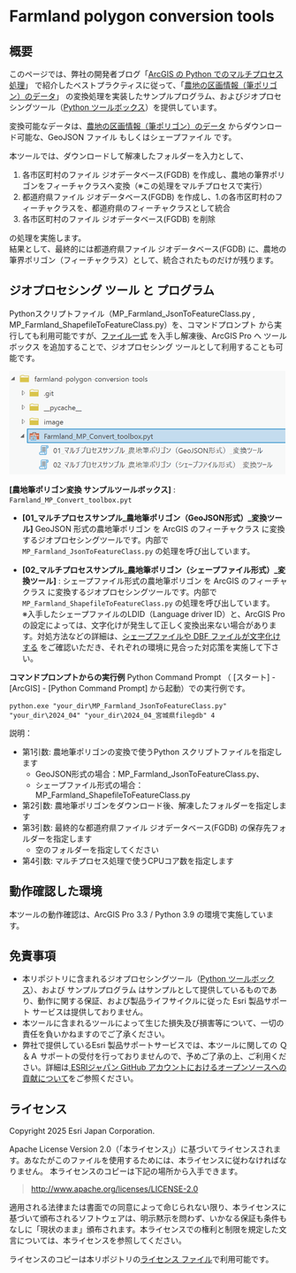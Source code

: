 # Farmland polygon conversion tools

## 概要
  
このページでは、弊社の開発者ブログ「[ArcGIS の Python でのマルチプロセス処理](https://community.esri.com/t5/arcgis-%E9%96%8B%E7%99%BA%E8%80%85%E3%82%B3%E3%83%9F%E3%83%A5%E3%83%8B%E3%83%86%E3%82%A3-documents/arcgis-%E3%81%AE-python-%E3%81%A7%E3%81%AE%E3%83%9E%E3%83%AB%E3%83%81%E3%83%97%E3%83%AD%E3%82%BB%E3%82%B9%E5%87%A6%E7%90%86/ta-p/910452)」 で紹介したベストプラクティスに従って、「[農地の区画情報（筆ポリゴン）のデータ](https://www.maff.go.jp/j/tokei/porigon/)」 の変換処理を実装したサンプルプログラム、およびジオプロセシングツール（[Python ツールボックス](https://pro.arcgis.com/ja/pro-app/latest/arcpy/geoprocessing_and_python/a-quick-tour-of-python-toolboxes.htm)）を提供しています。  

変換可能なデータは、[農地の区画情報（筆ポリゴン）のデータ](https://www.maff.go.jp/j/tokei/porigon/) からダウンロード可能な、GeoJSON ファイル もしくはシェープファイル です。  

本ツールでは、ダウンロードして解凍したフォルダーを入力として、
  1. 各市区町村のファイル ジオデータベース(FGDB) を作成し、農地の筆界ポリゴンをフィーチャクラスへ変換（※この処理をマルチプロセスで実行）
  2. 都道府県ファイル ジオデータベース(FGDB) を作成し、1.の各市区町村のフィーチャクラスを、都道府県のフィーチャクラスとして統合
  3. 各市区町村のファイル ジオデータベース(FGDB) を削除

の処理を実施します。  
結果として、最終的には都道府県ファイル ジオデータベース(FGDB) に、農地の筆界ポリゴン（フィーチャクラス）として、統合されたものだけが残ります。  
  
## ジオプロセシング ツール と プログラム
Pythonスクリプトファイル（MP_Farmland_JsonToFeatureClass.py , MP_Farmland_ShapefileToFeatureClass.py）を、コマンドプロンプト から実行しても利用可能ですが、[ファイル一式](https://github.com/EsriJapan/farmland-polygon-conversion-tools/releases/download/v1.0.1/farmland-polygon-conversion-tools.zip) を入手し解凍後、ArcGIS Pro へ ツールボックス を追加することで、ジオプロセシング ツールとして利用することも可能です。  
  
<img src="https://github.com/EsriJapan/farmland-polygon-conversion-tools/raw/main/image/Farmland_MP_Convert_toolbox.png" alt="Farmland-MP-Convert-toolbox" width="500" >
  

**[農地筆ポリゴン変換 サンプルツールボックス]** : `Farmland_MP_Convert_toolbox.pyt`  
  
* **[01_マルチプロセスサンプル_農地筆ポリゴン（GeoJSON形式）_変換ツール]**
GeoJSON 形式の農地筆ポリゴン を ArcGIS のフィーチャクラス に変換するジオプロセシングツールです。内部で `MP_Farmland_JsonToFeatureClass.py` の処理を呼び出しています。  

* **[02_マルチプロセスサンプル_農地筆ポリゴン（シェープファイル形式）_変換ツール]** : 
シェープファイル形式の農地筆ポリゴン を ArcGIS のフィーチャクラス に変換するジオプロセシングツールです。内部で `MP_Farmland_ShapefileToFeatureClass.py` の処理を呼び出しています。  
※入手したシェープファイルのLDID（Language driver ID）と、ArcGIS Pro の設定によっては、文字化けが発生して正しく変換出来ない場合があります。対処方法などの詳細は、[シェープファイルや DBF ファイルが文字化けする](https://tech-support.esrij.com/arcgis/article/web/knowledge2880.html) をご確認いただき、それぞれの環境に見合った対応策を実施して下さい。  
  
  
**コマンドプロンプトからの実行例**
  Python Command Prompt （ [スタート] - [ArcGIS] - [Python Command Prompt] から起動）での実行例です。  
```
python.exe "your_dir\MP_Farmland_JsonToFeatureClass.py" "your_dir\2024_04" "your_dir\2024_04_宮城県filegdb" 4
```

説明：
  - 第1引数: 農地筆ポリゴンの変換で使うPython スクリプトファイルを指定します
    - GeoJSON形式の場合：MP_Farmland_JsonToFeatureClass.py、
    - シェープファイル形式の場合：MP_Farmland_ShapefileToFeatureClass.py
  - 第2引数: 農地筆ポリゴンをダウンロード後、解凍したフォルダーを指定します
  - 第3引数: 最終的な都道府県ファイル ジオデータベース(FGDB) の保存先フォルダーを指定します
    - 空のフォルダーを指定してください
  - 第4引数: マルチプロセス処理で使うCPUコア数を指定します


## 動作確認した環境
本ツールの動作確認は、ArcGIS Pro 3.3 / Python 3.9 の環境で実施しています。  

## 免責事項
* 本リポジトリに含まれるジオプロセシングツール（[Python ツールボックス](https://pro.arcgis.com/ja/pro-app/latest/arcpy/geoprocessing_and_python/a-quick-tour-of-python-toolboxes.htm)）、および サンプルプログラム はサンプルとして提供しているものであり、動作に関する保証、および製品ライフサイクルに従った Esri 製品サポート サービスは提供しておりません。
* 本ツールに含まれるツールによって生じた損失及び損害等について、一切の責任を負いかねますのでご了承ください。
* 弊社で提供しているEsri 製品サポートサービスでは、本ツールに関しての Ｑ＆Ａ サポートの受付を行っておりませんので、予めご了承の上、ご利用ください。詳細は[
ESRIジャパン GitHub アカウントにおけるオープンソースへの貢献について](https://github.com/EsriJapan/contributing)をご参照ください。

## ライセンス
Copyright 2025 Esri Japan Corporation.

Apache License Version 2.0（「本ライセンス」）に基づいてライセンスされます。あなたがこのファイルを使用するためには、本ライセンスに従わなければなりません。
本ライセンスのコピーは下記の場所から入手できます。

> http://www.apache.org/licenses/LICENSE-2.0

適用される法律または書面での同意によって命じられない限り、本ライセンスに基づいて頒布されるソフトウェアは、明示黙示を問わず、いかなる保証も条件もなしに「現状のまま」頒布されます。本ライセンスでの権利と制限を規定した文言については、本ライセンスを参照してください。

ライセンスのコピーは本リポジトリの[ライセンス ファイル](./LICENSE)で利用可能です。
